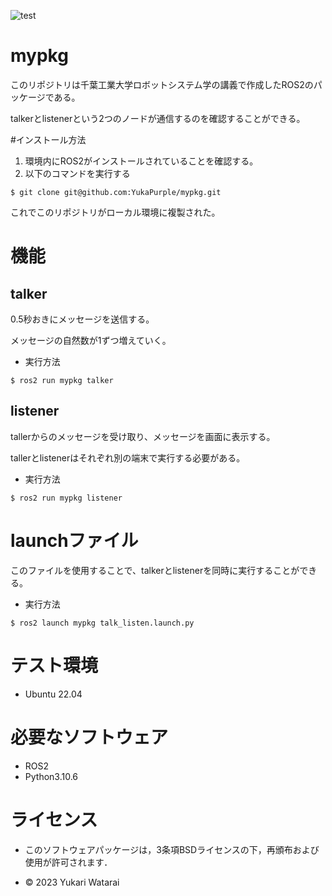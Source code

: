 ![test](https://github.com/YukaPurple/mypkg/actions/workflows/test.yml/badge.svg)

# mypkg
このリポジトリは千葉工業大学ロボットシステム学の講義で作成したROS2のパッケージである。

talkerとlistenerという2つのノードが通信するのを確認することができる。

#インストール方法
1. 環境内にROS2がインストールされていることを確認する。
2. 以下のコマンドを実行する
```
$ git clone git@github.com:YukaPurple/mypkg.git
```
これでこのリポジトリがローカル環境に複製された。

# 機能
## talker
0.5秒おきにメッセージを送信する。

メッセージの自然数が1ずつ増えていく。

- 実行方法

```
$ ros2 run mypkg talker
```

## listener
tallerからのメッセージを受け取り、メッセージを画面に表示する。

tallerとlistenerはそれぞれ別の端末で実行する必要がある。


- 実行方法

```
$ ros2 run mypkg listener
```

# launchファイル
このファイルを使用することで、talkerとlistenerを同時に実行することができる。

- 実行方法

```
$ ros2 launch mypkg talk_listen.launch.py
```


# テスト環境
- Ubuntu 22.04

# 必要なソフトウェア
- ROS2
- Python3.10.6

# ライセンス

- このソフトウェアパッケージは，3条項BSDライセンスの下，再頒布および使用が許可されます．

- © 2023 Yukari Watarai

